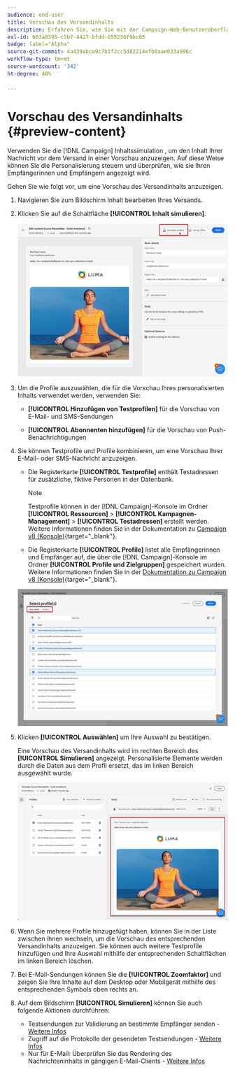 ```yaml
---
audience: end-user
title: Vorschau des Versandinhalts
description: Erfahren Sie, wie Sie mit der Campaign-Web-Benutzeroberfläche eine Vorschau Ihres Versandinhalts anzeigen können.
exl-id: 663a8395-c5b7-4427-bfdd-055230f9bc05
badge: label="Alpha"
source-git-commit: 4a439abca9c7b1f2cc5d82214efb0aae033a996c
workflow-type: tm+mt
source-wordcount: '342'
ht-degree: 40%

---
```



# Vorschau des Versandinhalts {#preview-content}

Verwenden Sie die [!DNL Campaign] Inhaltssimulation , um den Inhalt Ihrer Nachricht vor dem Versand in einer Vorschau anzuzeigen. Auf diese Weise können Sie die Personalisierung steuern und überprüfen, wie sie Ihren Empfängerinnen und Empfängern angezeigt wird.

Gehen Sie wie folgt vor, um eine Vorschau des Versandinhalts anzuzeigen.

1. Navigieren Sie zum Bildschirm Inhalt bearbeiten Ihres Versands.

   <!--email [Edit content](../content/edit-content.md) screen or to the [Email Designer](../content/get-started-email-designer.md).-->

1. Klicken Sie auf die Schaltfläche **[!UICONTROL Inhalt simulieren]**.

   ![](assets/simulate-button.png)

1. Um die Profile auszuwählen, die für die Vorschau Ihres personalisierten Inhalts verwendet werden, verwenden Sie:

   * **[!UICONTROL Hinzufügen von Testprofilen]** für die Vorschau von E-Mail- und SMS-Sendungen

   * **[!UICONTROL Abonnenten hinzufügen]** für die Vorschau von Push-Benachrichtigungen

1. Sie können Testprofile und Profile kombinieren, um eine Vorschau Ihrer E-Mail- oder SMS-Nachricht anzuzeigen.

   * Die Registerkarte **[!UICONTROL Testprofile]** enthält Testadressen für zusätzliche, fiktive Personen in der Datenbank.

     >[!NOTE]
     >
     >Testprofile können in der [!DNL Campaign]-Konsole im Ordner **[!UICONTROL Ressourcen]** > **[!UICONTROL Kampagnen-Management]** > **[!UICONTROL Testadressen]** erstellt werden. Weitere Informationen finden Sie in der Dokumentation zu [Campaign v8 (Konsole)](https://experienceleague.adobe.com/docs/campaign/campaign-v8/audience/add-profiles/test-profiles.html?lang=de){target="_blank"}.

   * Die Registerkarte **[!UICONTROL Profile]** listet alle Empfängerinnen und Empfänger auf, die über die [!DNL Campaign]-Konsole im Ordner **[!UICONTROL Profile und Zielgruppen]** gespeichert wurden. Weitere Informationen finden Sie in der [Dokumentation zu Campaign v8 (Konsole)](https://experienceleague.adobe.com/docs/campaign/campaign-v8/audience/view-profiles.html?lang=de){target="_blank"}.

   ![](assets/simulate-select-profiles.png)

1. Klicken **[!UICONTROL Auswählen]** um Ihre Auswahl zu bestätigen.

   Eine Vorschau des Versandinhalts wird im rechten Bereich des **[!UICONTROL Simulieren]** angezeigt. Personalisierte Elemente werden durch die Daten aus dem Profil ersetzt, das im linken Bereich ausgewählt wurde.

   ![](assets/simulate-preview.png)

1. Wenn Sie mehrere Profile hinzugefügt haben, können Sie in der Liste zwischen ihnen wechseln, um die Vorschau des entsprechenden Versandinhalts anzuzeigen. Sie können auch weitere Testprofile hinzufügen und Ihre Auswahl mithilfe der entsprechenden Schaltflächen im linken Bereich löschen.

1. Bei E-Mail-Sendungen können Sie die **[!UICONTROL Zoomfaktor]** und zeigen Sie Ihre Inhalte auf dem Desktop oder Mobilgerät mithilfe des entsprechenden Symbols oben rechts an.

1. Auf dem Bildschirm **[!UICONTROL Simulieren]** können Sie auch folgende Aktionen durchführen:
   * Testsendungen zur Validierung an bestimmte Empfänger senden - [Weitere Infos](test-deliveries.md)
   * Zugriff auf die Protokolle der gesendeten Testsendungen - [Weitere Infos](test-deliveries.md#access-proofs)
   * Nur für E-Mail: Überprüfen Sie das Rendering des Nachrichteninhalts in gängigen E-Mail-Clients - [Weitere Infos](email-rendering.md)



